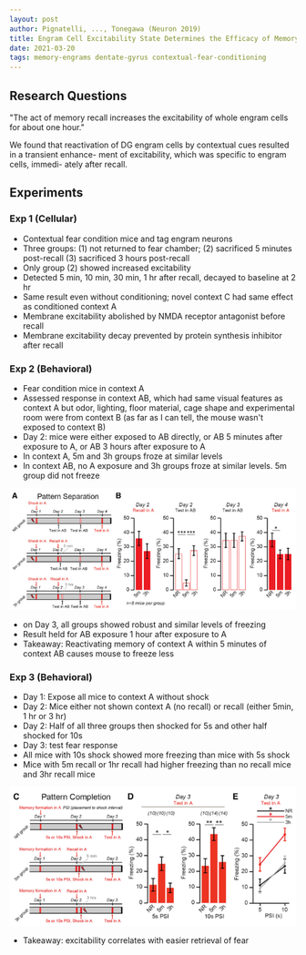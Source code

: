 ```yaml
---
layout: post
author: Pignatelli, ..., Tonegawa (Neuron 2019)
title: Engram Cell Excitability State Determines the Efficacy of Memory Retrieval
date: 2021-03-20
tags: memory-engrams dentate-gyrus contextual-fear-conditioning
---
```


## Research Questions

"The act of memory recall increases the excitability
of whole engram cells for about one hour."

We found that reactivation of DG
engram cells by contextual cues resulted in a transient enhance-
ment of excitability, which was specific to engram cells, immedi-
ately after recall.

## Experiments

### Exp 1 (Cellular)

- Contextual fear condition mice and tag engram neurons
- Three groups: (1) not returned to fear chamber; (2) sacrificed 5 minutes post-recall
  (3) sacrificed 3 hours post-recall
- Only group (2) showed increased excitability  
- Detected 5 min, 10 min, 30 min, 1 hr after recall, decayed to baseline at 2 hr
- Same result even without conditioning; novel context C had same effect as conditioned context A
- Membrane excitability abolished by NMDA receptor antagonist before recall
- Membrane excitability decay prevented by protein synthesis inhibitor after recall

### Exp 2 (Behavioral)

- Fear condition mice in context A
- Assessed response in context AB, which had same visual features as context A but odor, lighting,
floor material, cage shape and experimental room were from context B (as far as I can tell, the mouse
  wasn't exposed to context B)
- Day 2: mice were either exposed to AB directly, or AB 5 minutes after exposure to A, or AB 3 hours
after exposure to A
- In context A, 5m and 3h groups froze at similar levels
- In context AB, no A exposure and 3h groups froze at similar levels. 5m group did not freeze

![3AB](pignatelli_neuron_2019_engram_excitability/3AB.png)

- on Day 3, all groups showed robust and similar levels of freezing
- Result held for AB exposure 1 hour after exposure to A
- Takeaway: Reactivating memory of context A within 5 minutes of context AB causes mouse
  to freeze less
  
### Exp 3 (Behavioral)

- Day 1: Expose all mice to context A without shock
- Day 2: Mice either not shown context A (no recall) or recall (either 5min, 1 hr or 3 hr)
- Day 2: Half of all three groups then shocked for 5s and other half shocked for 10s
- Day 3: test fear response
- All mice with 10s shock showed more freezing than mice with 5s shock
- Mice with 5m recall or 1hr recall had higher freezing than no recall mice and 3hr recall mice

![3CDE](pignatelli_neuron_2019_engram_excitability/3CDE.png)

- Takeaway: excitability correlates with easier retrieval of fear